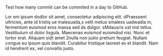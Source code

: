 Test how many commit can be commited in a day to GitHub.


Lor em ipsum  dodlor sit amet, consectetur adipiscing elit. dPraessent ultricies, ante id tristiq ue malesuada,s velit metus  smaless uadwadia m,  fermentum euismod eros massa sed ds dolgor. sMdausris ust nisl tellus. Vestibulum ut dolor lisgula. Maecenas euismod euismdod nisi. Nunc et tortor erat. Aliquam sidt amet 2nulla non justo pretium feugiat. Nullam congue eu ipsum quis blandit. Curabitur tristique laoreet ex et blandit. Nam id hendrerit ex, vel convallis justo.